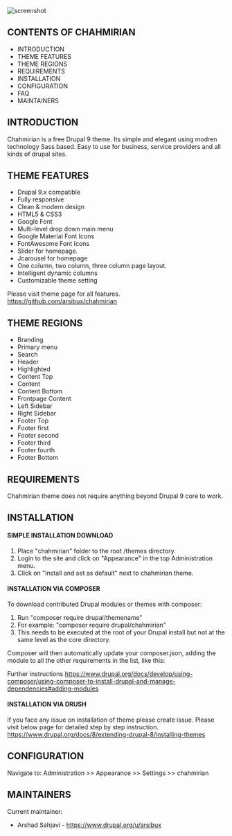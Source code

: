 

![screenshot](https://user-images.githubusercontent.com/9518132/125271983-c2b67f80-e324-11eb-81e1-ba6584d81189.png)

CONTENTS OF CHAHMIRIAN
----------------------
 * INTRODUCTION
 * THEME FEATURES
 * THEME REGIONS
 * REQUIREMENTS
 * INSTALLATION
 * CONFIGURATION
 * FAQ
 * MAINTAINERS
 

INTRODUCTION
------------
 Chahmirian is a free Drupal 9 theme. Its simple and elegant using modren technology Sass based. Easy to use for business, service providers and all kinds of drupal sites.


THEME FEATURES
--------------
* Drupal 9.x compatible
* Fully responsive
* Clean & modern design
* HTML5 & CSS3
* Google Font
* Multi-level drop down main menu
* Google Material Font Icons
* FontAwesome Font Icons
* Slider for homepage.
* Jcarousel for homepage
* One column, two column, three column page layout.
* Intelligent dynamic columns
* Customizable theme setting

Please visit theme page for all features.
https://github.com/arsibux/chahmirian


THEME REGIONS
-------------
* Branding
* Primary menu
* Search
* Header
* Highlighted
* Content Top
* Content
* Content Bottom
* Frontpage Content
* Left Sidebar 
* Right Sidebar 
* Footer Top
* Footer first
* Footer second
* Footer third
* Footer fourth
* Footer Bottom


REQUIREMENTS
------------
Chahmirian theme does not require anything beyond Drupal 9 core to work.


INSTALLATION
------------

#### SIMPLE INSTALLATION DOWNLOAD
1. Place "chahmirian" folder to the root /themes directory.
2. Login to the site and click on "Appearance" in the top Administration menu.
3. Click on "Install and set as default" next to chahmirian theme.


#### INSTALLATION VIA COMPOSER
To download contributed Drupal modules or themes with composer:

   1. Run "composer require drupal/themename"
   2. For example: "composer require drupal/chahmirian"
   3. This needs to be executed at the root of your Drupal install but not at the same level as the core directory.

Composer will then automatically update your composer.json, adding the module to all the other requirements in the list, like this:

Further instructions
https://www.drupal.org/docs/develop/using-composer/using-composer-to-install-drupal-and-manage-dependencies#adding-modules
#### INSTALLATION VIA DRUSH
if you face any issue on installation of theme please create issue.
Please visit below page for detailed step by step instruction.
https://www.drupal.org/docs/8/extending-drupal-8/installing-themes


CONFIGURATION
-------------
Navigate to: Administration >> Appearance >> Settings >> chahmirian

MAINTAINERS
-----------
Current maintainer:
 * Arshad Sahjavi - https://www.drupal.org/u/arsibux